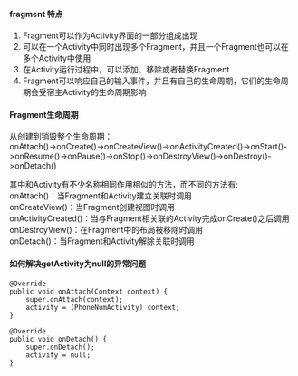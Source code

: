 #### fragment 特点
1. Fragment可以作为Activity界面的一部分组成出现
2. 可以在一个Activity中同时出现多个Fragment，并且一个Fragment也可以在多个Activity中使用
3. 在Activity运行过程中，可以添加、移除或者替换Fragment
4. Fragment可以响应自己的输入事件，并且有自己的生命周期，它们的生命周期会受宿主Activity的生命周期影响

#### Fragment生命周期
从创建到销毁整个生命周期：<br/>
onAttach()->onCreate()->onCreateView()->onActivityCreated()->onStart()->onResume()->onPause()->onStop()->onDestroyView()->onDestroy()->onDetach()<br/>

其中和Activity有不少名称相同作用相似的方法，而不同的方法有:<br/>
onAttach()：当Fragment和Activity建立关联时调用<br/>
onCreateView()：当Fragment创建视图时调用<br/>
onActivityCreated()：当与Fragment相关联的Activity完成onCreate()之后调用<br/>
onDestroyView()：在Fragment中的布局被移除时调用<br/>
onDetach()：当Fragment和Activity解除关联时调用<br/>

#### 如何解决getActivity为null的异常问题
```
@Override
public void onAttach(Context context) {
    super.onAttach(context);
    activity = (PhoneNumActivity) context;
}

@Override
public void onDetach() {
    super.onDetach();
    activity = null;
}
```
